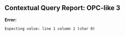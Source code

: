 ## Contextual Query Report: OPC-like 3

**Error:**
```
Expecting value: line 1 column 1 (char 0)
```